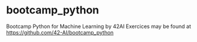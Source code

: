 # bootcamp_python
Bootcamp Python for Machine Learning by 42AI
Exercices may be found at https://github.com/42-AI/bootcamp_python
